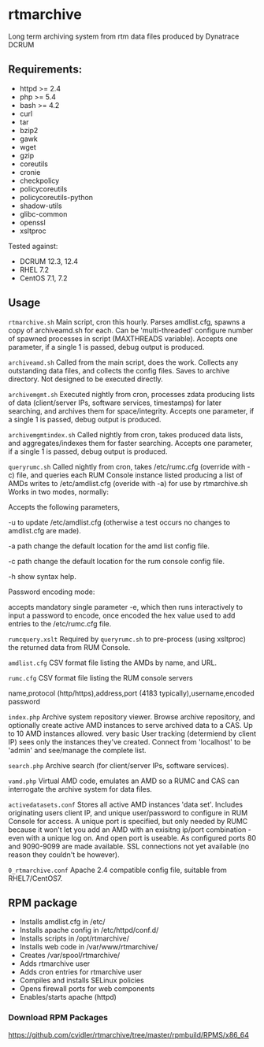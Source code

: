 # rtmarchive
Long term archiving system from rtm data files produced by Dynatrace DCRUM

## Requirements:
- httpd >= 2.4
- php >= 5.4
- bash >= 4.2
- curl
- tar
- bzip2
- gawk
- wget
- gzip
- coreutils
- cronie
- checkpolicy
- policycoreutils
- policycoreutils-python
- shadow-utils
- glibc-common
- openssl
- xsltproc

Tested against:
- DCRUM 12.3, 12.4
- RHEL 7.2
- CentOS 7.1, 7.2

## Usage

`rtmarchive.sh`
Main script, cron this hourly.
Parses amdlist.cfg, spawns a copy of archiveamd.sh for each. Can be 'multi-threaded' configure number of spawned processes in script (MAXTHREADS variable).
Accepts one parameter, if a single 1 is passed, debug output is produced.

`archiveamd.sh`
Called from the main script, does the work.
Collects any outstanding data files, and collects the config files. Saves to archive directory.
Not designed to be executed directly.

`archivemgmt.sh`
Executed nightly from cron, processes zdata producing lists of data (client/server IPs, software services, timestamps) for later searching, and archives them for space/integrity.
Accepts one parameter, if a single 1 is passed, debug output is produced.

`archivemgmtindex.sh`
Called nightly from cron, takes produced data lists, and aggregates/indexes them for faster searching.
Accepts one parameter, if a single 1 is passed, debug output is produced.

`queryrumc.sh`
Called nightly from cron, takes /etc/rumc.cfg (override with -c) file, and queries each RUM Console instance listed producing a list of AMDs writes to /etc/amdlist.cfg (overide with -a) for use by rtmarchive.sh
Works in two modes, normally:

Accepts the following  parameters, 

-u to update /etc/amdlist.cfg (otherwise a test occurs no changes to amdlist.cfg are made).

-a path change the default location for the amd list config file.

-c path change the default location for the rum console config file. 

-h show syntax help.

Password encoding mode:

accepts mandatory single parameter -e, which then runs interactively to input a password to encode, once encoded the hex value used to add entries to the /etc/rumc.cfg file.

`rumcquery.xslt`
Required by `queryrumc.sh` to pre-process (using xsltproc) the returned data from RUM Console.

`amdlist.cfg`
CSV format file listing the AMDs by name, and URL.

`rumc.cfg`
CSV format file listing the RUM console servers

name,protocol (http/https),address,port (4183 typically),username,encoded password

`index.php`
Archive system repository viewer. Browse archive repository, and optionally create active AMD instances to serve archived data to a CAS.
Up to 10 AMD instances allowed.  very basic User tracking (determiend by client IP) sees only the instances they've created. Connect from 'localhost' to be 'admin' and see/manage the complete list.

`search.php`
Archive search (for client/server IPs, software services).

`vamd.php`
Virtual AMD code, emulates an AMD so a RUMC and CAS can interrogate the archive system for data files.

`activedatasets.conf`
Stores all active AMD instances 'data set'. Includes originating users client IP, and unique user/password to configure in RUM Console for access. A unique port is specified, but only needed by RUMC because it won't let you add an AMD with an exisitng ip/port combination - even with a unique log on.  And open port is useable.  As configured ports 80 and 9090-9099 are made available. SSL connections not yet available (no reason they couldn't be however). 

`0_rtmarchive.conf`
Apache 2.4 compatible config file, suitable from RHEL7/CentOS7.

## RPM package
- Installs amdlist.cfg in /etc/
- Installs apache config in /etc/httpd/conf.d/
- Installs scripts in /opt/rtmarchive/
- Installs web code in /var/www/rtmarchive/
- Creates /var/spool/rtmarchive/
- Adds rtmarchive user
- Adds cron entries for rtmarchive user
- Compiles and installs SELinux policies
- Opens firewall ports for web components
- Enables/starts apache (httpd)

### Download RPM Packages
https://github.com/cvidler/rtmarchive/tree/master/rpmbuild/RPMS/x86_64


